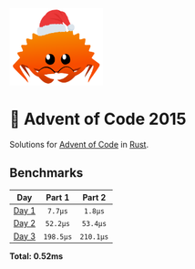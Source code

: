 <img src="./.assets/christmas_ferris.png" width="164">

# 🎄 Advent of Code 2015

Solutions for [Advent of Code](https://adventofcode.com/) in [Rust](https://www.rust-lang.org/).

<!--- advent_readme_stars table --->

<!--- benchmarking table --->
## Benchmarks

| Day | Part 1 | Part 2 |
| :---: | :---: | :---:  |
| [Day 1](./src/bin/01.rs) | `7.7µs` | `1.8µs` |
| [Day 2](./src/bin/02.rs) | `52.2µs` | `53.4µs` |
| [Day 3](./src/bin/03.rs) | `198.5µs` | `210.1µs` |

**Total: 0.52ms**
<!--- benchmarking table --->

